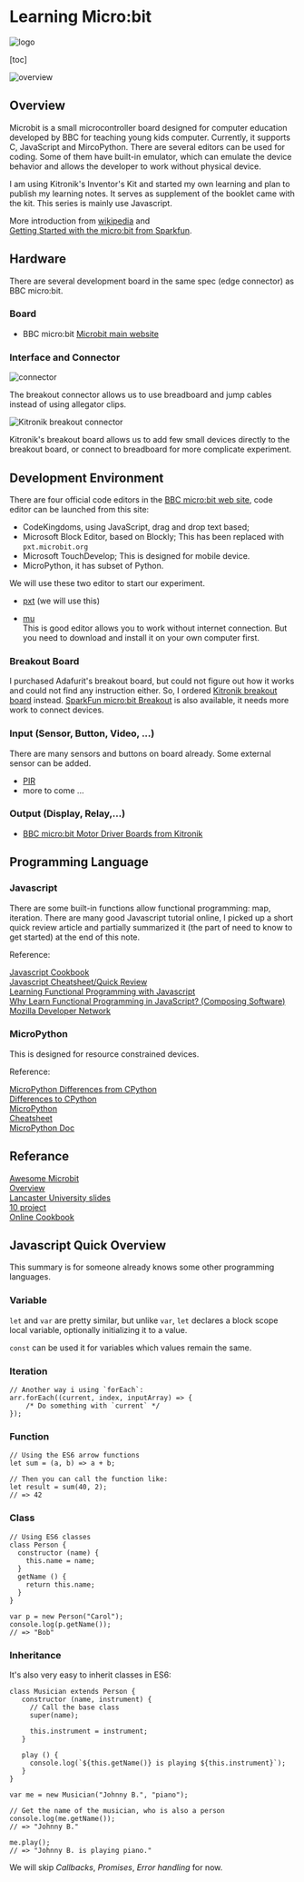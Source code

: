 # Learning Micro:bit

![logo](https://i2.wp.com/www.tech4goodawards.com/wp-content/uploads/2016/05/BBC-Microbit.png?fit=400%2C400&ssl=1)

[toc]

![overview](https://tinyurl.com/y9ts7kdl)

## Overview

Microbit is a small microcontroller board designed for computer education developed by BBC for teaching young kids computer. Currently, it supports C, JavaScript and MircoPython. There are several editors can be used for coding. Some of them have built-in emulator, which can emulate the device behavior and allows the developer to work without physical device.

I am using Kitronik's Inventor's Kit and started my own learning and plan to publish my learning notes. It serves as supplement of the booklet came with the kit. This series is mainly use Javascript. 

More introduction from [wikipedia](https://en.wikipedia.org/wiki/Micro_Bit) and   
[Getting Started with the micro:bit from Sparkfun](https://learn.sparkfun.com/tutorials/getting-started-with-the-microbit).

## Hardware 
There are several development board in the same spec (edge connector) as BBC micro:bit. 

### Board

* BBC micro:bit
[Microbit main website](http://microbit.org/)

### Interface and Connector
![connector](https://az742082.vo.msecnd.net/pub/xdossmmf)

The breakout connector allows us to use breadboard and jump cables instead of using allegator clips. 

![Kitronik breakout connector](https://www.kitronik.co.uk/wp/wp-content/uploads/2015/08/bbc_microbit_light_level_detector_01_800.jpg)

Kitronik's breakout board allows us to add few small devices directly to the breakout board, or connect to breadboard for more complicate experiment.

## Development Environment

There are four official code editors in the [BBC micro:bit web site](https://www.microbit.co.uk/create-code), code editor can be launched from this site:

* CodeKingdoms, using JavaScript, drag and drop text based;
* Microsoft Block Editor, based on Blockly; This has been replaced with `pxt.microbit.org`
* Microsoft TouchDevelop; This is designed for mobile device.
* MicroPython, it has subset of Python.

We will use these two editor to start our experiment.

* [pxt](https://pxt.microbit.org/) (we will use this)

* [mu](https://codewith.mu/)  
This is good editor allows you to work without internet connection. But you need to download and install it on your own computer first. 

### Breakout Board
I purchased Adafurit's breakout board, but could not figure out how it works and could not find any instruction either. So, I ordered [Kitronik breakout board](https://www.kitronik.co.uk/checkout/cart/configure/id/159109/) instead.  [SparkFun micro:bit Breakout](https://www.sparkfun.com/products/13988) is also available, it needs more work to connect devices.

### Input (Sensor, Button, Video, ...)  
There are many sensors and buttons on board already. Some external sensor can be added.

* [PIR](https://microbit-playground.co.uk/components/PIR-sensor) 
* more to come ... 

### Output (Display, Relay,...)

* [BBC micro:bit Motor Driver Boards from Kitronik](https://www.youtube.com/watch?v=fjqPx_2IxZg)  

## Programming Language

### Javascript
There are some built-in functions allow functional programming: map, iteration. There are many good Javascript tutorial online, I picked up a short quick review article and partially summarized it (the part of need to know to get started) at the end of this note.  

Reference:  

[Javascript Cookbook](https://codekingdoms.com/resources/BBC-microbit-Code-Kingdoms-Cookbook.pdf)   
[Javascript Cheatsheet/Quick Review](https://www.codementor.io/johnnyb/javascript-cheatsheet-fb54lz08k)    
[Learning Functional Programming with Javascript](https://www.codementor.io/johnnyb/javascript-cheatsheet-fb54lz08k)   
[Why Learn Functional Programming in JavaScript? (Composing Software)](https://medium.com/javascript-scene/why-learn-functional-programming-in-javascript-composing-software-ea13afc7a257)  
[Mozilla Developer Network](https://developer.mozilla.org/en-US/docs/Web/JavaScript)  

### MicroPython
This is designed for resource constrained devices.

Reference:  

[MicroPython Differences from CPython](http://docs.micropython.org/en/latest/wipy/genrst/index.html)  
[Differences to CPython](https://github.com/micropython/micropython/wiki/Differences)  
[MicroPython](https://learn.adafruit.com/micropython-basics-how-to-load-micropython-on-a-board/bbc-microbit)    
[Cheatsheet](https://microbit-playground.co.uk/cheat-sheet/)      
[MicroPython Doc](https://microbit-micropython.readthedocs.io/en/latest/)    

## Referance
[Awesome Microbit](https://github.com/carlosperate/awesome-microbit)  
[Overview](http://blog.gbaman.info/?p=711)   
[Lancaster University slides](https://www.microsoft.com/en-us/research/wp-content/uploads/2016/07/Ball_Tom_FS2016_Microbit.pdf)  
[10 project](https://www.element14.com/community/community/stem-academy/microbit/blog/2016/05/26/10-bbc-microbit-projects-in-ten-days)  
[Online Cookbook](https://www.microbit.co.uk/ck)  

## Javascript Quick Overview
This summary is for someone already knows some other programming languages.

### Variable

`let` and `var` are pretty similar, but unlike `var`, `let` declares a block scope local variable, optionally initializing it to a value.

`const` can be used it for variables which values remain the same.

### Iteration

```
// Another way i using `forEach`:
arr.forEach((current, index, inputArray) => {
    /* Do something with `current` */
});
```

### Function

```
// Using the ES6 arrow functions
let sum = (a, b) => a + b;

// Then you can call the function like:
let result = sum(40, 2);
// => 42
```

### Class

```
// Using ES6 classes
class Person {
  constructor (name) {
    this.name = name;
  }
  getName () {
    return this.name;
  }
}

var p = new Person("Carol");
console.log(p.getName());
// => "Bob"
```

### Inheritance
It's also very easy to inherit classes in ES6:

```
class Musician extends Person {
   constructor (name, instrument) {
     // Call the base class
     super(name);

     this.instrument = instrument;
   }

   play () {
     console.log(`${this.getName()} is playing ${this.instrument}`);
   }
}

var me = new Musician("Johnny B.", "piano");

// Get the name of the musician, who is also a person
console.log(me.getName());
// => "Johnny B."

me.play();
// => "Johnny B. is playing piano."
```

We will skip *Callbacks*, *Promises*, *Error handling* for now.

<!--se_discussion_list:{"414OktRSuC5z1onE6S9rKsqm":{"selectionStart":0,"type":"conflict","selectionEnd":0,"discussionIndex":"414OktRSuC5z1onE6S9rKsqm"},"7w2KimTOO7GzXeVLt7QSKrur":{"selectionStart":0,"type":"conflict","selectionEnd":0,"discussionIndex":"7w2KimTOO7GzXeVLt7QSKrur"},"JHtmWPQbgua5nF410GTDqG4f":{"selectionStart":0,"type":"conflict","selectionEnd":0,"discussionIndex":"JHtmWPQbgua5nF410GTDqG4f"}}-->